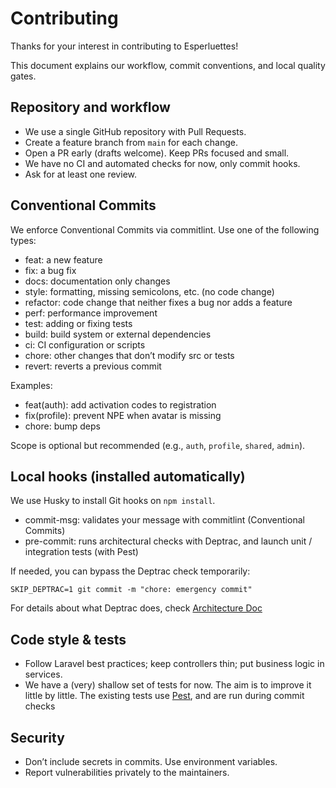 # Contributing

Thanks for your interest in contributing to Esperluettes!

This document explains our workflow, commit conventions, and local quality gates.

## Repository and workflow

- We use a single GitHub repository with Pull Requests.
- Create a feature branch from `main` for each change.
- Open a PR early (drafts welcome). Keep PRs focused and small.
- We have no CI and automated checks for now, only commit hooks.
- Ask for at least one review.

## Conventional Commits

We enforce Conventional Commits via commitlint. Use one of the following types:

- feat: a new feature
- fix: a bug fix
- docs: documentation only changes
- style: formatting, missing semicolons, etc. (no code change)
- refactor: code change that neither fixes a bug nor adds a feature
- perf: performance improvement
- test: adding or fixing tests
- build: build system or external dependencies
- ci: CI configuration or scripts
- chore: other changes that don’t modify src or tests
- revert: reverts a previous commit

Examples:

- feat(auth): add activation codes to registration
- fix(profile): prevent NPE when avatar is missing
- chore: bump deps

Scope is optional but recommended (e.g., `auth`, `profile`, `shared`, `admin`).

## Local hooks (installed automatically)

We use Husky to install Git hooks on `npm install`.

- commit-msg: validates your message with commitlint (Conventional Commits)
- pre-commit: runs architectural checks with Deptrac, and launch unit / integration tests (with Pest)

If needed, you can bypass the Deptrac check temporarily:

```
SKIP_DEPTRAC=1 git commit -m "chore: emergency commit"
```

For details about what Deptrac does, check [Architecture Doc](./docs/Architecture.md)

## Code style & tests

- Follow Laravel best practices; keep controllers thin; put business logic in services.
- We have a (very) shallow set of tests for now. The aim is to improve it little by little. The existing tests use [Pest](https://pestphp.com/), and are run during commit checks

## Security

- Don’t include secrets in commits. Use environment variables.
- Report vulnerabilities privately to the maintainers.
